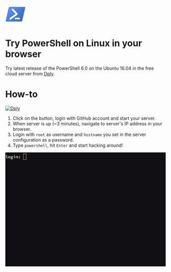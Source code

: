 ![PowerShell](https://raw.githubusercontent.com/beatcracker/Dply-POSH/master/media/Powershell.png)
# Try PowerShell on Linux in your browser

Try latest release of the PowerShell 6.0 on the Ubuntu 16.04 in the free cloud server from [Dply](https://dply.co).

# How-to

[![Dply](https://dply.co/b.svg)](https://dply.co/b/E7BPuPkx)

1. Click on the button, login with GitHub account and start your server.
2. When server is up (~3 minutes), navigate to server's IP address in your browser.
3. Login with `root` as username and `hostname` you set in the server configuration as a password.
4. Type `powershell`, hit `Enter` and start hacking around!

![POSH](https://raw.githubusercontent.com/beatcracker/Dply-POSH/master/media/POSH.gif)
